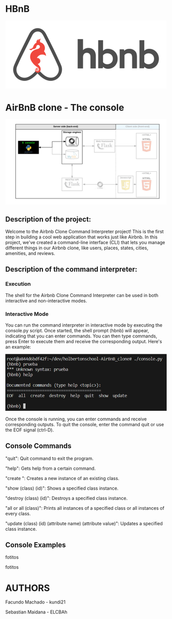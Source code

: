 # HBnB

![HBnB picture](/docs/65f4a1dd9c51265f49d0.png "HBnB Logo")

# AirBnB clone - The console

![HBnB Console picture](/docs/theconsole.png "HBnB Console")

## Description of the project:
Welcome to the Airbnb Clone Command Interpreter project! This is the first step in building a cool web application that works just like Airbnb. In this project, we've created a command-line interface (CLI) that lets you manage different things in our Airbnb clone, like users, places, states, cities, amenities, and reviews.

## Description of the command interpreter:

### Execution
The shell for the Airbnb Clone Command Interpreter can be used in both interactive and non-interactive modes.


### Interactive Mode
You can run the command interpreter in interactive mode by executing the console.py script. Once started, the shell prompt (hbnb) will appear, indicating that you can enter commands. 
You can then type commands, press Enter to execute them and receive the corresponding output. Here's an example:


![HBnB Console example](/docs/consoleexample.png "console example")



Once the console is running, you can enter commands and receive corresponding outputs. To quit the console, enter the command quit or use the EOF signal (ctrl-D).


## Console Commands

"quit": Quit command to exit the program.

"help": Gets help from a certain command.

"create <class>": Creates a new instance of an existing class.

"show (class) (id)": Shows a specified class instance.

"destroy (class) (id)": Destroys a specified class instance.

"all or all (class)": Prints all instances of a specified class or all instances of every class.

"update (class) (id) (attribute name) (attribute value)": Updates a specified class instance.

## Console Examples

fotitos


fotitos


# AUTHORS
Facundo Machado - kundi21

Sebastian Maidana - ELCBAh
